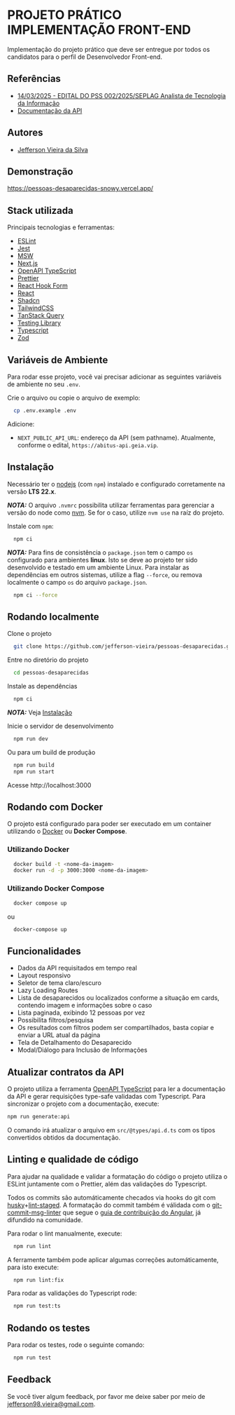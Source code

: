 # PROJETO PRÁTICO IMPLEMENTAÇÃO FRONT-END

Implementação do projeto prático que deve ser entregue por todos os candidatos para o perfil de Desenvolvedor Front-end.

## Referências

- [14/03/2025 - EDITAL DO PSS 002/2025/SEPLAG Analista de Tecnologia da Informação](https://seletivo.seplag.mt.gov.br/ver-edital/152)
- [Documentação da API](https://abitus-api.geia.vip/swagger-ui/index.html)

## Autores

- [Jefferson Vieira da Silva](https://github.com/jefferson-vieira)

## Demonstração

https://pessoas-desaparecidas-snowy.vercel.app/

## Stack utilizada

Principais tecnologias e ferramentas:

- [ESLint](https://eslint.org/)
- [Jest](https://jestjs.io/)
- [MSW](https://mswjs.io/)
- [Next.js](https://nextjs.org/)
- [OpenAPI TypeScript](https://openapi-ts.dev/)
- [Prettier](https://prettier.io/)
- [React Hook Form](https://www.react-hook-form.com/)
- [React](https://react.dev/)
- [Shadcn](https://ui.shadcn.com/)
- [TailwindCSS](https://tailwindcss.com/)
- [TanStack Query](https://tanstack.com/query/latest)
- [Testing Library](https://testing-library.com/)
- [Typescript](https://www.typescriptlang.org/)
- [Zod](https://zod.dev/)

## Variáveis de Ambiente

Para rodar esse projeto, você vai precisar adicionar as seguintes variáveis de ambiente no seu `.env`.

Crie o arquivo ou copie o arquivo de exemplo:

```bash
  cp .env.example .env
```

Adicione:

- `NEXT_PUBLIC_API_URL`: endereço da API (sem pathname). Atualmente, conforme o edital, `https://abitus-api.geia.vip`.

## Instalação

Necessário ter o [nodejs](https://nodejs.org/en) (com `npm`) instalado e configurado corretamente na versão **LTS 22.x**.

**_NOTA:_** O arquivo `.nvmrc` possibilita utilizar ferramentas para gerenciar a versão do node como [nvm](https://github.com/nvm-sh/nvm). Se for o caso, utilize `nvm use` na raíz do projeto.

Instale com `npm`:

```bash
  npm ci
```

**_NOTA:_** Para fins de consistência o `package.json` tem o campo `os` configurado para ambientes **linux**. Isto se deve ao projeto ter sido desenvolvido e testado em um ambiente Linux. Para instalar as dependências em outros sistemas, utilize a flag `--force`, ou remova localmente o campo `os` do arquivo `package.json`.

```bash
  npm ci --force
```

## Rodando localmente

Clone o projeto

```bash
  git clone https://github.com/jefferson-vieira/pessoas-desaparecidas.git
```

Entre no diretório do projeto

```bash
  cd pessoas-desaparecidas
```

Instale as dependências

```bash
  npm ci
```

**_NOTA:_** Veja [Instalação](#Instalação)

Inicie o servidor de desenvolvimento

```bash
  npm run dev
```

Ou para um build de produção

```bash
  npm run build
  npm run start
```

Acesse http://localhost:3000

## Rodando com Docker

O projeto está configurado para poder ser executado em um container utilizando o [Docker](https://www.docker.com/) ou **Docker Compose**.

### Utilizando Docker

```bash
  docker build -t <nome-da-imagem>
  docker run -d -p 3000:3000 <nome-da-imagem>
```

### Utilizando Docker Compose

```bash
  docker compose up
```

ou

```bash
  docker-compose up
```

## Funcionalidades

- Dados da API requisitados em tempo real
- Layout responsivo
- Seletor de tema claro/escuro
- Lazy Loading Routes
- Lista de desaparecidos ou localizados conforme a situação em cards, contendo imagem e informações sobre o caso
- Lista paginada, exibindo 12 pessoas por vez
- Possibilita filtros/pesquisa
- Os resultados com filtros podem ser compartilhados, basta copiar e enviar a URL atual da página
- Tela de Detalhamento do Desaparecido
- Modal/Diálogo para Inclusão de Informações

## Atualizar contratos da API

O projeto utiliza a ferramenta [OpenAPI TypeScript](https://openapi-ts.dev/) para ler a documentação da API e gerar requisições type-safe validadas com Typescript. Para sincronizar o projeto com a documentação, execute:

```bash
npm run generate:api
```

O comando irá atualizar o arquivo em `src/@types/api.d.ts` com os tipos convertidos obtidos da documentação.

## Linting e qualidade de código

Para ajudar na qualidade e validar a formatação do código o projeto utiliza o ESLint juntamente com o Prettier, além das validações do Typescript.

Todos os commits são automáticamente checados via hooks do git com [husky](https://github.com/typicode/husky)+[lint-staged](https://github.com/lint-staged/lint-staged). A formatação do commit também é válidada com o [git-commit-msg-linter](https://github.com/legend80s/git-commit-msg-linter) que segue o [guia de contribuição do Angular](https://github.com/angular/angular/blob/main/CONTRIBUTING.md), já difundido na comunidade.

Para rodar o lint manualmente, execute:

```bash
  npm run lint
```

A ferramente também pode aplicar algumas correções automáticamente, para isto execute:

```bash
  npm run lint:fix
```

Para rodar as validações do Typescript rode:

```bash
  npm run test:ts
```

## Rodando os testes

Para rodar os testes, rode o seguinte comando:

```bash
  npm run test
```

## Feedback

Se você tiver algum feedback, por favor me deixe saber por meio de jefferson98.vieira@gmail.com.
